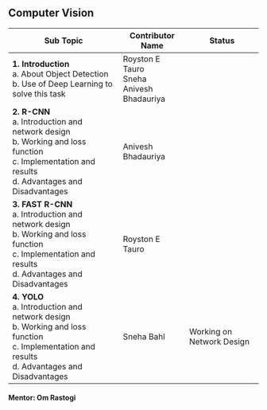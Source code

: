 ## Computer Vision

| Sub Topic | Contributor Name | Status     |
| --------- | ---------------- | ---------- |
| **1\. Introduction** <br>a. About Object Detection<br>b. Use of Deep Learning to solve this task                                                              | Royston E Tauro<br>Sneha<br>Anivesh Bhadauriya |  |
| **2\. R-CNN** <br>a. Introduction and network design<br>b. Working and loss function<br>c. Implementation and results<br>d. Advantages and Disadvantages      | Anivesh Bhadauriya                             |  |
| **3\. FAST R-CNN** <br>a. Introduction and network design<br>b. Working and loss function<br>c. Implementation and results<br>d. Advantages and Disadvantages | Royston E Tauro<br>                            |  |
| **4\. YOLO** <br>a. Introduction and network design<br>b. Working and loss function<br>c. Implementation and results<br>d. Advantages and Disadvantages       | Sneha Bahl                                   | Working on Network Design

#### Mentor: Om Rastogi
